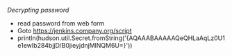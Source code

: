 *Decrypting password*
- read password from web form
- Goto https://jenkins.company.org/script
- println(hudson.util.Secret.fromString('{AQAAABAAAAAQeQHLaAqLz0U1e1ewIb284bjjD/B0jieyjdnjMlNQM6U=}'))
